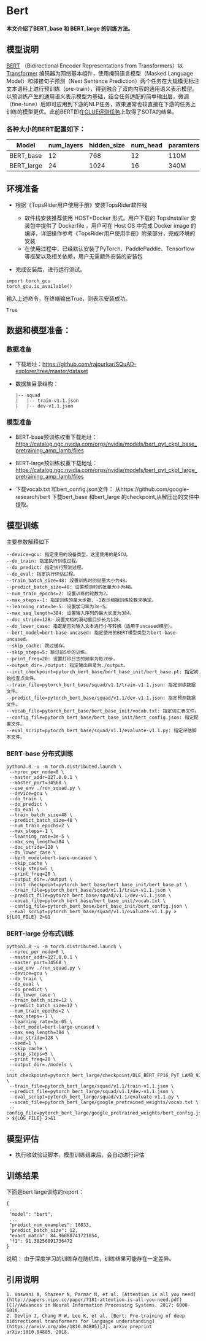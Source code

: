# Bert
**本文介绍了BERT_base 和 BERT_large 的训练方法。**

## 模型说明
[BERT](https://arxiv.org/abs/1810.04805) （Bidirectional Encoder Representations from Transformers）以[Transformer](https://arxiv.org/abs/1706.03762) 编码器为网络基本组件，使用掩码语言模型（Masked Language Model）和邻接句子预测（Next Sentence Prediction）两个任务在大规模无标注文本语料上进行预训练（pre-train），得到融合了双向内容的通用语义表示模型。以预训练产生的通用语义表示模型为基础，结合任务适配的简单输出层，微调（fine-tune）后即可应用到下游的NLP任务，效果通常也较直接在下游的任务上训练的模型更优。此前BERT即在[GLUE评测任务](https://gluebenchmark.com/tasks)上取得了SOTA的结果。

### 各种大小的BERT配置如下：

|  Model   | num_layers | hidden_size | num_head |paramters|
|  ----  | ----  | --- | ---- | --- |
| BERT_base  | 12 | 768 | 12 | 110M |
| BERT_large  | 24 | 1024 | 16 | 340M |


## 环境准备

* 根据《TopsRider用户使用手册》安装TopsRider软件栈
  * 软件栈安装推荐使用 HOST+Docker 形式。用户下载的 TopsInstaller 安装包中提供了 Dockerfile ，用户可在 Host OS 中完成 Docker image 的编译，详细操作参考《TopsRider用户使用手册》附录部分，完成环境的安装
  * 在使用过程中，已经默认安装了PyTorch、PaddlePaddle、Tensorflow等框架以及相关依赖，用户无需额外安装的安装包

* 完成安装后，进行运行测试。
```
import torch_gcu
torch_gcu.is_available()
```
输入上述命令，在终端输出True，则表示安装成功。
```
True
```
##  数据和模型准备：

### 数据准备

* 下载地址：https://github.com/rajpurkar/SQuAD-explorer/tree/master/dataset


* 数据集目录结构：

    ```
    |-- squad
    |   |-- train-v1.1.json
    |   |-- dev-v1.1.json

### 模型准备

* BERT-base预训练权重下载地址：https://catalog.ngc.nvidia.com/orgs/nvidia/models/bert_pyt_ckpt_base_pretraining_amp_lamb/files

* BERT-large预训练权重下载地址：https://catalog.ngc.nvidia.com/orgs/nvidia/models/bert_pyt_ckpt_large_pretraining_amp_lamb/files

* 下载vocab.txt 和bert_config.json文件： 从https://github.com/google-research/bert 下载bert_base 和bert_large 的checkpoint,从解压出的文件中提取。

## 模型训练

主要参数解释如下

   ```
--device=gcu: 指定使用的设备类型，这里使用的是GCU。
--do_train: 指定执行训练过程。
--do_predict: 指定执行预测过程。
--do_eval: 指定执行评估过程。
--train_batch_size=48: 设置训练时的批量大小为48。
--predict_batch_size=48: 设置预测时的批量大小为48。
--num_train_epochs=2: 设置训练的轮数为2。
--max_steps=-1: 指定训练的最大步数，-1表示根据训练轮数来确定。
--learning_rate=3e-5: 设置学习率为3e-5。
--max_seq_length=384: 设置输入序列的最大长度为384。
--doc_stride=128: 设置文档的滑动窗口步长为128。
--do_lower_case: 指定是否对输入文本进行小写转换（适用于uncased模型）。
--bert_model=bert-base-uncased: 指定使用的BERT模型类型为bert-base-uncased。
--skip_cache: 跳过缓存。
--skip_steps=5: 跳过前5步的训练。
--print_freq=20: 设置打印日志的频率为每20步。
--output_dir=./output: 指定输出目录为./output。
--init_checkpoint=pytorch_bert_base/bert_base_init/bert_base.pt: 指定初始检查点文件。
--train_file=pytorch_bert_base/squad/v1.1/train-v1.1.json: 指定训练数据文件。
--predict_file=pytorch_bert_base/squad/v1.1/dev-v1.1.json: 指定预测数据文件。
--vocab_file=pytorch_bert_base/bert_base_init/vocab.txt: 指定词汇表文件。
--config_file=pytorch_bert_base/bert_base_init/bert_config.json: 指定配置文件。
--eval_script=pytorch_bert_base/squad/v1.1/evaluate-v1.1.py: 指定评估脚本文件。

   ```

### BERT-base 分布式训练
   ```
python3.8 -u -m torch.distributed.launch \
    --nproc_per_node=8 \
    --master_addr=127.0.0.1 \
    --master_port=34568 \
    --use_env ./run_squad.py \
    --device=gcu \
    --do_train \
    --do_predict \
    --do_eval \
    --train_batch_size=48 \
    --predict_batch_size=48 \
    --num_train_epochs=2 \
    --max_steps=-1 \
    --learning_rate=3e-5 \
    --max_seq_length=384 \
    --doc_stride=128 \
    --do_lower_case \
    --bert_model=bert-base-uncased \
    --skip_cache \
    --skip_steps=5 \
    --print_freq=20 \
    --output_dir=./output \
    --init_checkpoint=pytorch_bert_base/bert_base_init/bert_base.pt \
    --train_file=pytorch_bert_base/squad/v1.1/train-v1.1.json \
    --predict_file=pytorch_bert_base/squad/v1.1/dev-v1.1.json \
    --vocab_file=pytorch_bert_base/bert_base_init/vocab.txt \
    --config_file=pytorch_bert_base/bert_base_init/bert_config.json \
    --eval_script=pytorch_bert_base/squad/v1.1/evaluate-v1.1.py > ${LOG_FILE} 2>&1

   ```


### BERT-large 分布式训练
   ```
   python3.8 -u -m torch.distributed.launch \
    --nproc_per_node=8 \
    --master_addr=127.0.0.1 \
    --master_port=34568 \
    --use_env ./run_squad.py \
    --device=gcu \
    --do_train \
    --do_eval \
    --do_predict \
    --do_lower_case \
    --train_batch_size=12 \
    --predict_batch_size=12 \
    --num_train_epochs=2 \
    --max_steps=-1 \
    --learning_rate=3e-05 \
    --bert_model=bert-large-uncased \
    --max_seq_length=384 \
    --doc_stride=128 \
    --seed=1 \
    --skip_cache \
    --skip_steps=5 \
    --print_freq=20 \
    --output_dir=./models \
    --init_checkpoint=pytorch_bert_large/checkpoint/DLE_BERT_FP16_PyT_LAMB_92_hard_scaling_node.pt \
    --train_file=pytorch_bert_large/squad/v1.1/train-v1.1.json \
    --predict_file=pytorch_bert_large/squad/v1.1/dev-v1.1.json \
    --eval_script=pytorch_bert_large/squad/v1.1/evaluate-v1.1.py \
    --vocab_file=pytorch_bert_large/google_pretrained_weights/vocab.txt \
    --config_file=pytorch_bert_large/google_pretrained_weights/bert_config.json > ${LOG_FILE} 2>&1

   ```

## 模型评估

* 执行收敛验证脚本，模型训练结束后，会自动进行评估

## 训练结果
下面是bert large训练的report：
   ```
{
    ...
    "model": "bert",
    ...
    "predict_num_examples": 10833,
    "predict_batch_size": 12,
    "exact_match": 84.96688741721854,
    "f1": 91.38256891736472
}

   ```
说明： 由于深度学习的训练存在随机性，训练结果可能存在一定差异。

## 引用说明

```
1. Vaswani A, Shazeer N, Parmar N, et al. [Attention is all you need](http://papers.nips.cc/paper/7181-attention-is-all-you-need.pdf)[C]//Advances in Neural Information Processing Systems. 2017: 6000-6010.
2. Devlin J, Chang M W, Lee K, et al. [Bert: Pre-training of deep bidirectional transformers for language understanding](https://arxiv.org/abs/1810.04805)[J]. arXiv preprint arXiv:1810.04805, 2018.

```
